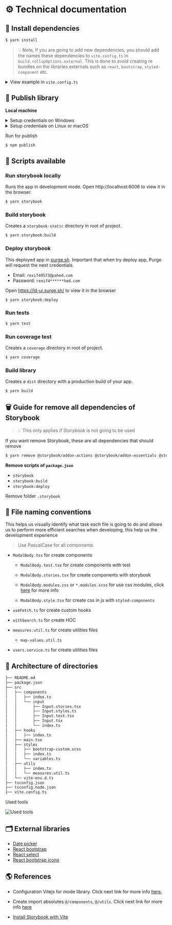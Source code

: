 # ⚙️ Technical documentation

## 🐳 Install dependencies

```bash
$ yarn install
```

> 💡 Note, if you are going to add new dependencies, you should add the names these dependencies to `vite.config.ts` in `build.rollupOptions.external`. This is done to avoid creating re bundles on the libraries externals such as `react`, `bootstrap`, `styled-component` etc.

<details>
<summary>View example in <code>vite.config.ts</code></summary>

```typescript
export default defineConfig({
  ...,
  build: {
    ...,
    rollupOptions: {
      external: [
        'react',
        'react-dom',
        'styled-components',
      ],
      ...
    }
  }
}
```

</details>

## 🚀 Publish library

**Local machine**

<details>
<summary>Setup credentials on Windows</summary>

- Install <a href="https://www.npmjs.com/package/vsts-npm-auth" target="_blank">vsts-npm-auth</a> as global dependency

  ```bash
  $ npm install -g vsts-npm-auth
  ```

- Then, run vsts-npm-auth to get an Azure Artifacts token added to your user-level .npmrc file

  ```bash
    $ vsts-npm-auth
  ```

</details>
<details>
<summary>Setup credentials on Linux or macOS</summary>

- **Step 1**

  Copy the code below to your user `~/.npmrc` file

  ```js
  registry=https://registry.npmjs.org/
  ; begin auth token
  //pkgs.dev.azure.com/LineaDirectaDevOps/FabricaLegacy/_packaging/{AZURE_ARTIFACTS}/npm/registry/:username={YOUR_USERNAME}
  //pkgs.dev.azure.com/LineaDirectaDevOps/FabricaLegacy/_packaging/{AZURE_ARTIFACTS}/npm/registry/:_password={YOUR_TOKEN_IN_BASE_64}
  //pkgs.dev.azure.com/LineaDirectaDevOps/FabricaLegacy/_packaging/{AZURE_ARTIFACTS}/npm/registry/:email={YOUR_EMAIL}
  //pkgs.dev.azure.com/LineaDirectaDevOps/FabricaLegacy/_packaging/{AZURE_ARTIFACTS}/npm/:username={YOUR_USERNAME}
  //pkgs.dev.azure.com/LineaDirectaDevOps/FabricaLegacy/_packaging/{AZURE_ARTIFACTS}/npm/:_password={YOUR_TOKEN_IN_BASE_64}
  //pkgs.dev.azure.com/LineaDirectaDevOps/FabricaLegacy/_packaging/{AZURE_ARTIFACTS}/npm/:email={YOUR_EMAIL}
  ; end auth token
  ```

- **Step 2**

  Generate a <a href="https://dev.azure.com/LineaDirectaDevOps/FabricaLegacy/_artifacts/feed/npm-feed-test-1/connect/npm#:~:text=Generate%20a-,Personal%20Access%20Token,-with%20Packaging%20read" target="_blank">Personal Access Token</a> with `Packaging read` & `write scopes`.

- **Step 3**

  Base64 encode the personal access token from Step 2.

  One safe and secure method of Base64 encoding a string is to:

  - From a command/shell prompt run:

    ```bash
    node -e "require('readline') .createInterface({input:process.stdin,output:process.stdout,historySize:0}) .question('PAT> ',p => { b64=Buffer.from(p.trim()).toString('base64');console.log(b64);process.exit(); })"
    ```

  - Paste your personal access token value and press Enter/Return
  - Copy the Base64 encoded value

- **Step 4**

  Replace both `{YOUR_TOKEN_IN_BASE_64}` values in your user `~/.npmrc` file with your personal access token from Step 3.

- **Step 5**

  Replace all `{AZURE_ARTIFACTS}` values in your user `~/.npmrc` file with the name of Feed configuration in Azure Artifacts.

  Replace both `{YOUR_USERNAME}` values in your user `~/.npmrc` file with your username

  Replace both `{YOUR_EMAIL}` values in your user `~/.npmrc` file with your email

</details>

Run for publish

```bash
$ npm publish
```

## 🧪 Scripts available

### Run storybook locally

Runs the app in development mode. Open http://localhost:6006 to view it in the browser.

```bash
$ yarn storybook
```

### Build storybook

Creates a `storybook-static` directory in root of project.

```bash
$ yarn storybook:build
```

### Deploy storybook

This deployed app in [purge.sh](https://surge.sh/). Important that when try deploy app, Purge will request the next credentials.

- Email: `rexif49573@pahed.com`
- Password: `rexif4******hed.com`

Open https://ld-ui.surge.sh/ to view it in the browser

```bash
$ yarn storybook:deploy
```

### Run tests

```bash
$ yarn test
```

### Run coverage test

Creates a `coverage` directory in root of project.

```bash
$ yarn coverage
```

### Build library

Creates a `dist` directory with a production build of your app.

```bash
$ yarn build
```

## 🗑 Guide for remove all dependencies of Storybook

> 💡 This only applies if Storybook is not going to be used

If you want remove Storybook, these are all dependencies that should remove

```bash
$ yarn remove @storybook/addon-actions @storybook/addon-essentials @storybook/addon-interactions @storybook/addon-links @storybook/builder-vite @storybook/testing-library babel-loader @storybook/react @babel/core
```

**Remove scripts of `package.json`**

- `storybook`
- `storybook:build`
- `storybook:deploy`

Remove folder `.storybook`

## 📄 File naming conventions

This helps us visually identify what task each file is going to do and allows us to perform more efficient searches when developing, this help us the development experience

> Use PascalCase for all components

- `ModalBody.tsx` for create components

  - `ModalBody.test.tsx` for create components with test

  - `ModalBody.stories.tsx` for create components with storybook
  - `ModalBody.modules.css` or `*.modules.scss` for use css modules, click <a href="https://github.com/css-modules/css-modules">here</a> for more info
  - `ModalBody.style.tsx` for create css in js with `styled-components`

- `useFetch.ts` for create custom hooks
- `withSearch.ts` for create HOC

- `measures.util.ts` for create utilities files

  - `map-values.util.ts`

- `users.service.ts` for create utilities files

## 🎯 Architecture of directories

```bash
├── README.md
├── package.json
├── src
│   ├── components
│   │   ├── index.ts
│   │   └── input
│   │       ├── Input.stories.tsx
│   │       ├── Input.styles.ts
│   │       ├── Input.test.tsx
│   │       ├── Input.tsx
│   │       └── index.ts
│   ├── hooks
│   │   ├── index.ts
│   ├── main.tsx
│   ├── styles
│   │   ├── bootstrap-custom.scss
│   │   ├── index.ts
│   │   └── variables.ts
│   ├── utils
│   │   ├── index.ts
│   │   └── measures.util.ts
│   └── vite-env.d.ts
├── tsconfig.json
├── tsconfig.node.json
├── vite.config.ts
```

Used tools

<img src="https://lh3.googleusercontent.com/drive-viewer/AJc5JmRDcnaB6bZV7QDUmp6b3pGCHxTS3k7lP6SIVMX1tv137i5KS_PhwpI1CYVGJQLsJ4ItnudcN-Y=w1698-h1444" alt="Used tools" />

## 🗂 External libraries

- <a href="https://reactdatepicker.com/" target="_blank">Date picker</a>
- <a href="https://react-bootstrap.github.io/" target="_blank">React bootstrap</a>
- <a href="https://react-select.com/home" target="_blank">React select</a>
- <a href="https://www.npmjs.com/package/react-bootstrap-icons" target="_blank">React bootstrap icons</a>

## 🌎 References

- Configuration Vitejs for mode library. Click next link for more info <a href="https://vitejs.dev/guide/build.html#library-mode" target="_blank">here.</a>

- Create import absolutes `@/components`, `@/utils`. Click next link for more info <a href="https://vitejs.dev/config/shared-options.html#resolve-alias" target="_blank">here</a>

- <a target="_blank" href="https://storybook.js.org/blog/storybook-for-vite/">Install Storybook with Vite</a>

